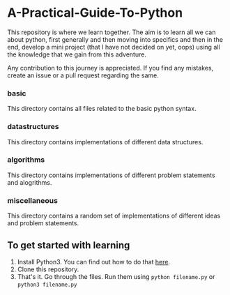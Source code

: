 # A-Practical-Guide-To-Python

This repository is where we learn together. The aim is to learn all we can about python, first generally and then moving into specifics and then in the end, develop a mini project (that I have not decided on yet, oops) using all the knowledge that we gain from this adventure. 

Any contribution to this journey is appreciated. If you find any mistakes, create an issue or a pull request regarding the same.

### basic
This directory contains all files related to the basic python syntax.

### datastructures
This directory contains implementations of different data structures.

### algorithms
This directory contains implementations of different problem statements and alogrithms.

### miscellaneous
This directory contains a random set of implementations of different ideas and problem statements.

## To get started with learning
1. Install Python3. You can find out how to do that [here](https://www.javatpoint.com/how-to-install-python).
2. Clone this repository.
3. That's it. Go through the files. Run them using `python filename.py` or `python3 filename.py`
